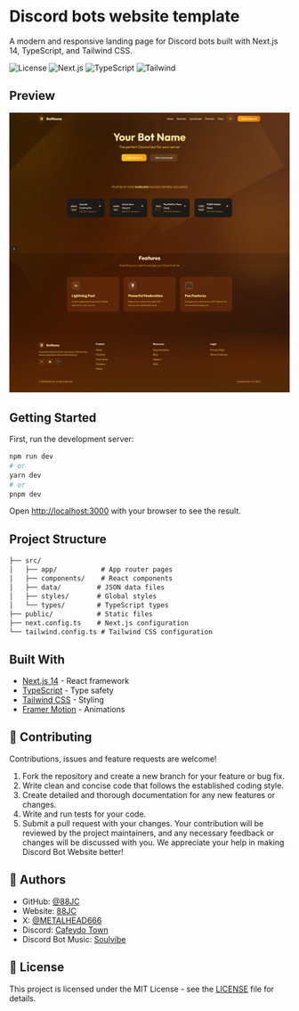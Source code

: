 # Discord bots website template

A modern and responsive landing page for Discord bots built with Next.js 14, TypeScript, and Tailwind CSS.

![License](https://img.shields.io/badge/license-MIT-blue.svg)
![Next.js](https://img.shields.io/badge/Next.js-14-black)
![TypeScript](https://img.shields.io/badge/TypeScript-5.0-blue)
![Tailwind](https://img.shields.io/badge/Tailwind-3.0-38bdf8)

## Preview

![Preview](./image.png)

## Getting Started

First, run the development server:

```bash
npm run dev
# or
yarn dev
# or
pnpm dev
```

Open [http://localhost:3000](http://localhost:3000) with your browser to see the result.

## Project Structure

```
├── src/
│   ├── app/           # App router pages
│   ├── components/    # React components
│   ├── data/         # JSON data files
│   ├── styles/       # Global styles
│   └── types/        # TypeScript types
├── public/           # Static files
├── next.config.ts    # Next.js configuration
└── tailwind.config.ts # Tailwind CSS configuration
```

## Built With

- [Next.js 14](https://nextjs.org/) - React framework
- [TypeScript](https://www.typescriptlang.org/) - Type safety
- [Tailwind CSS](https://tailwindcss.com/) - Styling
- [Framer Motion](https://www.framer.com/motion/) - Animations

## 🤝 Contributing

Contributions, issues and feature requests are welcome!

1. Fork the repository and create a new branch for your feature or bug fix.
2. Write clean and concise code that follows the established coding style.
3. Create detailed and thorough documentation for any new features or changes.
4. Write and run tests for your code.
5. Submit a pull request with your changes. Your contribution will be reviewed by the project maintainers, and any necessary feedback or changes will be discussed with you. We appreciate your help in making Discord Bot Website better!

## 📧 Authors

- GitHub: [@88JC](https://github.com/88JC)
- Website: [88JC](https://jecky.id)
- X: [@METALHEAD666](https://x.com/METALHEAD666)
- Discord: [Cafeydo Town](https://discord.gg/CDD223E3W3)
- Discord Bot Music: [Soulvibe](https://soulvibebot.com)


## 📄 License

This project is licensed under the MIT License - see the [LICENSE](LICENSE) file for details.